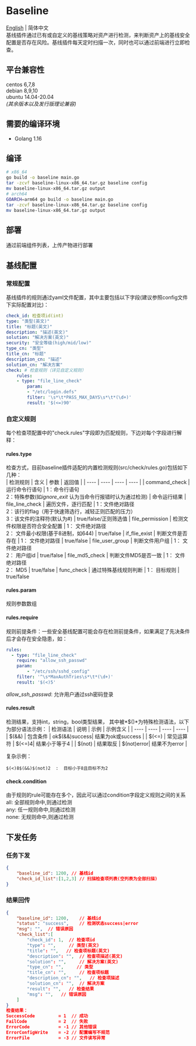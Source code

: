 # Baseline

[English](README.md) | 简体中文  
基线插件通过已有或自定义的基线策略对资产进行检测，来判断资产上的基线安全配置是否存在风险。基线插件每天定时扫描一次，同时也可以通过前端进行立即检查。
## 平台兼容性
centos 6,7,8  
debian 8,9,10  
ubuntu 14.04-20.04  
*(其余版本以及发行版理论兼容)*

## 需要的编译环境
* Golang 1.16

## 编译
```bash
# x86_64
go build -o baseline main.go
tar -zcvf baseline-linux-x86_64.tar.gz baseline config
mv baseline-linux-x86_64.tar.gz output
# arch64
GOARCH=arm64 go build -o baseline main.go
tar -zcvf baseline-linux-x86_64.tar.gz baseline config
mv baseline-linux-x86_64.tar.gz output
```
## 部署
通过前端组件列表，上传产物进行部署

## 基线配置
### 常规配置
基线插件的规则通过yaml文件配置，其中主要包括以下字段(建议参照config文件下实际配置对比)：
```yaml
check_id: 检查项id(int)
type: "类型(英文)"
title: "标题(英文)"
description: "描述(英文)"
solution: "解决方案(英文)"
security: "安全等级(high/mid/low)"
type_cn: "类型"
title_cn: "标题"
description_cn: "描述"
solution_cn: "解决方案"
check: # 检查规则（详见自定义规则）
    rules:
    - type: "file_line_check"
        param:
        - "/etc/login.defs"
        filter: '\s*\t*PASS_MAX_DAYS\s*\t*(\d+)'
        result: '$(<=)90'
```
### 自定义规则
每个检查项配置中的"check.rules"字段即为匹配规则，下边对每个字段进行解释：
#### rules.type
检查方式，目前baseline插件适配的内置检测规则(src/check/rules.go)包括如下几种：  
| 检测规则 | 含义 | 参数 | 返回值 |
|  ----  | ----  |  ----  | ----  |
| command_check  | 运行命令行语句 | 1：命令行语句<br>2：特殊参数(如*ignore_exit* 认为当命令行报错时认为通过检测) | 命令运行结果
| file_line_check  | 遍历文件，逐行匹配 | 1：文件绝对路径<br>2：该行的flag（用于快速筛选行，减轻正则匹配的压力）<br>3：该文件的注释符(默认为#) | true/false/正则筛选值
| file_permission  | 检测文件权限是否符合安全配置 | 1： 文件绝对路径<br>2： 文件最小权限(基于8进制，如644) | true/false
| if_flie_exist  | 判断文件是否存在 | 1： 文件绝对路径 | true/false
| file_user_group  | 判断文件用户组 | 1： 文件绝对路径<br>2： 用户组id | true/false
| file_md5_check  | 判断文件MD5是否一致 | 1： 文件绝对路径<br>2： MD5 | true/false
| func_check  | 通过特殊基线规则判断 | 1： 目标规则 | true/false
#### rules.param
规则参数数组
#### rules.require
规则前提条件：一些安全基线配置可能会存在检测前提条件，如果满足了先决条件后才会存在安全隐患，如：
```yaml
rules:
  - type: "file_line_check"
    require: "allow_ssh_passwd"
    param:
        - "/etc/ssh/sshd_config"
    filter: '^\s*MaxAuthTries\s*\t*(\d+)'
    result: '$(<)5'
```
*allow_ssh_passwd*: 允许用户通过ssh密码登录
#### rules.result
检测结果，支持int，string，bool类型结果，
其中被*$()*为特殊检测语法，以下为部分语法示例：
|  检测语法 | 说明 | 示例 | 示例含义 |
|  ----  | ----  |  ----  |  ----  |
| $(&&) | 包含条件 | ok$(&&)success| 结果为ok或success |
| $(<=) | 常见运算符 | $(<=)4| 结果小于等于4 |
| $(not) | 结果取反 | $(not)error| 结果不为error |

复杂示例：
```
$(<)8$(&&)$(not)2  :  目标小于8且目标不为2
```
#### check.condition
由于规则的rule可能存在多个，因此可以通过condition字段定义规则之间的关系  
all: 全部规则命中,则通过检测  
any: 任一规则命中,则通过检测  
none: 无规则命中,则通过检测  
## 下发任务
### 任务下发
```json
{
    "baseline_id": 1200, // 基线id
    "check_id_list":[1,2,3] // 扫描检查项列表(空列表为全部扫描)
}
```
### 结果回传
```json
{
    "baseline_id": 1200,    // 基线id
    "status": "success",    // 检测状态success|error
    "msg": "",  // 错误原因
    "check_list":[
        "check_id": 1,  // 检查项id
        "type": "",     // 类型(英文)
        "title": "",   // 检查项标题(英文)
        "description": "",  // 检查项描述(英文)
        "solution": "",     // 解决方案(英文)
        "type_cn": "",     // 类型
        "title_cn": "",     // 检查项标题
        "description_cn": "",   // 检查项描述
        "solution_cn": "",  // 解决方案
        "result": "",   // 检查结果
        "msg": "",   // 错误原因
    ]
}
检查结果：
SuccessCode 		= 1  // 成功
FailCode 			= 2  // 失败
ErrorCode 			= -1 // 其他错误
ErrorConfigWrite	= -2 // 配置编写不规范
ErrorFile			= -3 // 文件读写异常
```